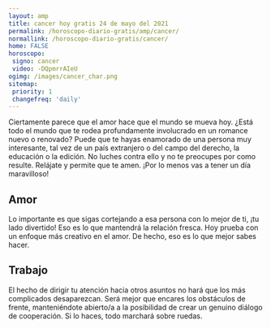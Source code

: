 ```yaml
---
layout: amp
title: cancer hoy gratis 24 de mayo del 2021 
permalink: /horoscopo-diario-gratis/amp/cancer/
normallink: /horoscopo-diario-gratis/cancer/
home: FALSE
horoscopo:
 signo: cancer
 video: -DQpmrrAIeU
ogimg: /images/cancer_char.png
sitemap:
 priority: 1
 changefreq: 'daily'
---
```



Ciertamente parece que el amor hace que el mundo se mueva hoy. ¿Está todo el mundo que te rodea profundamente involucrado en un romance nuevo o renovado? Puede que te hayas enamorado de una persona muy interesante, tal vez de un país extranjero o del campo del derecho, la educación o la edición. No luches contra ello y no te preocupes por como resulte. Relájate y permite que te amen. ¡Por lo menos vas a tener un día maravilloso!

## Amor

Lo importante es que sigas cortejando a esa persona con lo mejor de ti, ¡tu lado divertido! Eso es lo que mantendrá la relación fresca. Hoy prueba con un enfoque más creativo en el amor. De hecho, eso es lo que mejor sabes hacer.

## Trabajo

El hecho de dirigir tu atención hacia otros asuntos no hará que los más complicados desaparezcan. Será mejor que encares los obstáculos de frente, manteniéndote abierto/a a la posibilidad de crear un genuino diálogo de cooperación. Si lo haces, todo marchará sobre ruedas.
